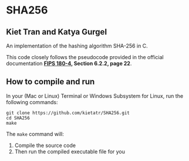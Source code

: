 # SHA256
## Kiet Tran and Katya Gurgel

An implementation of the hashing algorithm SHA-256 in C. 

This code closely follows the pseudocode provided in the official documentation **[FIPS 180-4](https://github.com/kietatr/SHA256/blob/master/NIST.FIPS.180-4.pdf), Section 6.2.2, page 22**.

## How to compile and run

In your (Mac or Linux) Terminal or Windows Subsystem for Linux, run the following commands:

```
git clone https://github.com/kietatr/SHA256.git
cd SHA256
make
```

The `make` command will:
1. Compile the source code
2. Then run the compiled executable file for you